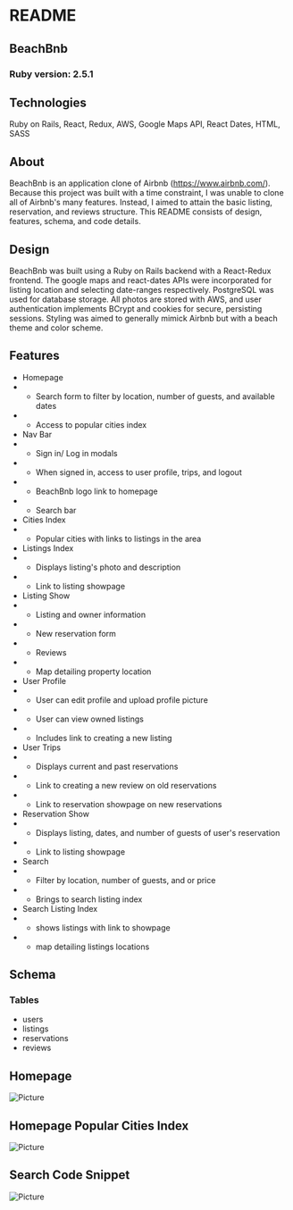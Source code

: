 # README
## BeachBnb

### Ruby version: 2.5.1

## Technologies 
Ruby on Rails, React, Redux, AWS, Google Maps API, React Dates, HTML, SASS

## About
BeachBnb is an application clone of Airbnb (https://www.airbnb.com/). Because this project was built with a time constraint, I was unable to clone all of Airbnb's many features. Instead, I aimed to attain the basic listing, reservation, and reviews structure. This README consists of design, features, schema, and code details.

## Design 
BeachBnb was built using a Ruby on Rails backend with a React-Redux frontend. The google maps and react-dates APIs were incorporated for listing location and selecting date-ranges respectively. PostgreSQL was used for database storage. All photos are stored with AWS, and user authentication implements BCrypt and cookies for secure, persisting sessions. Styling was aimed to generally mimick Airbnb but with a beach theme and color scheme.

## Features 
* Homepage
* * Search form to filter by location, number of guests, and available dates
* * Access to popular cities index
* Nav Bar 
* * Sign in/ Log in modals 
* * When signed in, access to user profile, trips, and logout
* * BeachBnb logo link to homepage
* * Search bar
* Cities Index 
* * Popular cities with links to listings in the area
* Listings Index
* * Displays listing's photo and description
* * Link to listing showpage 
* Listing Show 
* * Listing and owner information
* * New reservation form 
* * Reviews 
* * Map detailing property location
* User Profile
* * User can edit profile and upload profile picture 
* * User can view owned listings
* * Includes link to creating a new listing
* User Trips 
* * Displays current and past reservations 
* * Link to creating a new review on old reservations
* * Link to reservation showpage on new reservations
* Reservation Show
* * Displays listing, dates, and number of guests of user's reservation
* * Link to listing showpage
* Search
* * Filter by location, number of guests, and or price 
* * Brings to search listing index
* Search Listing Index 
* * shows listings with link to showpage 
* * map detailing listings locations

## Schema 
### Tables 
* users 
* listings 
* reservations
* reviews 

## Homepage 
![Picture](https://user-images.githubusercontent.com/48730725/67796550-9d051c00-fa56-11e9-87c9-47a670109ac6.png)

## Homepage Popular Cities Index
![Picture](https://user-images.githubusercontent.com/48730725/67796584-aabaa180-fa56-11e9-8d2b-52ad358e5a8e.png)

## Search Code Snippet 
![Picture](https://user-images.githubusercontent.com/48730725/67796678-d178d800-fa56-11e9-8e5c-65400a71753d.png)





